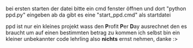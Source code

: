 bei ersten starten der datei bitte ein cmd fenster öffnen und dort "python ppd.py" eingeben ab da gibt es eine "start_ppd.cmd" als startdatei

ppd ist nur ein kleines projekt wass den **P**rofit **P**er **D**ay ausrechnet den es braucht um auf einen bestimmten betrag zu kommen ich selbst bin ein kleiner unbekannter code lehrling also **nichts** ernst nehmen, danke :>
